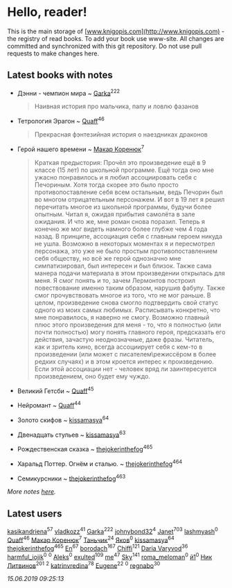 # Hello, reader!
This is the main storage of [www.knigopis.com](http://www.knigopis.com) - the registry of read books.
To add your book use www-site. All changes are committed and synchronized with this git repository.
Do not use pull requests to make changes here.


## Latest books with notes
* Дэнни -  чемпион мира ~ [Garka](users/115/115753719718250012620-google)<sup>222</sup>
    > Наивная история про мальчика, папу и ловлю фазанов

* Тетрология Эрагон ~ [Quaff](users/122/12267158-vkontakte)<sup>46</sup>
    > Прекрасная фэнтезийная история о наездниках драконов

* Герой нашего времени ~ [Макар Коренюк](users/126/126368737-vkontakte)<sup>7</sup>
    > Краткая предыстория: 
    > Прочёл это произведение ещё в 9 классе (15 лет) по школьной программе. Ещё тогда оно мне ужасно понравилось и я любил ассоциировать себя с Печориным. Хотя тогда скорее это было просто противопоставление себя всем остальным, ведь Печорин был во многом отрицательным персонажем. И вот в 19 лет я решил перечитать многое из школьной программы, будучи более опытным. Читал я, ожидая прибытия самолёта в зале ожидания. 
    > И что же, мне роман снова поразил. Теперь я конечно же мог видеть намного более глубже чем 4 года назад. В принципе, ассоциация себя с главным героем никуда не ушла. Возможно в некоторых моментах я и пересмотрел персонажа, это уже не было простым противопоставлением себя обществу, но всё же герой однозначно мне симпатизировал, был интересен и был близок. Также сама манера подачи материала в этом произведении открылась для меня. Я смог понять и то, зачем Лермонтов построил повествование именно таким образом, нарушив фабулу. Также смог прочувствовать многое из того, что не мог раньше. 
    > В целом, произведение снова смогло подтвердить свой статус одного из моих самых любимых.  Расписывать конкретно, что мне понравилось, я наверно не смогу. Возможно главный плюс этого произведения для меня - то, что я полностью (или почти полностью)  могу понять главного героя, предсказать его действия, зачастую неоднозначные, даже фразы. Читатель, как и зритель кино, всегда ассоциирует себя с кем-то в произведении (или может с писателем\режиссёром в более редких случаях) и в этом кроется интерес к произведению. Если этой ассоциации нет - человек вряд ли заинтересуется произведением, оно будет ему чуждо.

* Великий Гетсби ~ [Quaff](users/122/12267158-vkontakte)<sup>45</sup>

* Нейромант ~ [Quaff](users/122/12267158-vkontakte)<sup>44</sup>

* Золото скифов ~ [kissamasya](users/684/68439978-vkontakte)<sup>64</sup>

* Двенадцать стульев ~ [kissamasya](users/684/68439978-vkontakte)<sup>63</sup>

* Рождественская сказка ~ [thejokerinthefog](users/317/317244423-vkontakte)<sup>465</sup>

* Харальд Поттер. Огнём и сталью. ~ [thejokerinthefog](users/317/317244423-vkontakte)<sup>464</sup>

* Семикурсники ~ [thejokerinthefog](users/317/317244423-vkontakte)<sup>463</sup>


_More notes [here](latest_books_with_notes.md)._


## Latest users
[kasikandriena](users/152/152488954-vkontakte)<sup>57</sup> 
[vladkozz](users/572/57239276-vkontakte)<sup>41</sup> 
[Garka](users/115/115753719718250012620-google)<sup>222</sup> 
[johnybond32](users/304/304041461-yandex)<sup>4</sup> 
[Janet](users/108/108113656204404967440-google)<sup>703</sup> 
[lashmyash](users/836/83670525-vkontakte)<sup>0</sup> 
[Quaff](users/122/12267158-vkontakte)<sup>46</sup> 
[Макар Коренюк](users/126/126368737-vkontakte)<sup>7</sup> 
[Таньчик](users/209/2096581563762610-facebook)<sup>24</sup> 
[Яков](users/117/117277044284589498872-google)<sup>0</sup> 
[kissamasya](users/684/68439978-vkontakte)<sup>64</sup> 
[thejokerinthefog](users/317/317244423-vkontakte)<sup>465</sup> 
[En](users/333/333646551-vkontakte)<sup>67</sup> 
[borodach](users/157/15706320-vkontakte)<sup>167</sup> 
[Chiffi](users/105/105831994080785626680-google)<sup>121</sup> 
[Daria Varyvod](users/829/829893410524253-facebook)<sup>36</sup> 
[harmful_iojik](users/742/74201901-vkontakte)<sup>0</sup> 
[](users/117/117525336121885011584-google)<sup>0</sup> 
[Aleks](users/106/106983266780546745776-google)<sup>0</sup> 
[exulted](users/100/100599204551896265722-google)<sup>109</sup> 
[me](users/381/381417697-yandex)<sup>47</sup> 
[Sky](users/118/118049897850017649660-google)<sup>141</sup> 
[roma_meloman](users/207/207896276-vkontakte)<sup>0</sup> 
[й1](users/202/202234967408363-facebook)<sup>0</sup> 
[Ник Литвинов](users/241/241974816-vkontakte)<sup>201</sup> 
[](users/110/110931306939441771638-google)<sup>2</sup> 
[katrinvredina](users/233/2336755-vkontakte)<sup>78</sup> 
[Eugene](users/695/695244810674916-facebook)<sup>22</sup> 
[](users/118/118178474749808643951-google)<sup>0</sup> 
[regnabo](users/870/870059322-yandex)<sup>30</sup> 


_15.06.2019 09:25:13_
